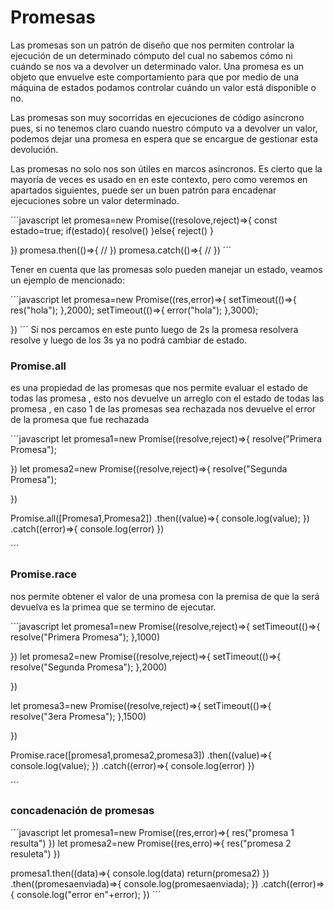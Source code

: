 # Promesas
Las promesas son un patrón de diseño que nos permiten controlar la ejecución de un determinado cómputo del cual no sabemos cómo ni cuándo se nos va a devolver un determinado valor. Una promesa es un objeto que envuelve este comportamiento para que por medio de una máquina de estados podamos controlar cuándo un valor está disponible o no.

Las promesas son muy socorridas en ejecuciones de código asíncrono pues, si no tenemos claro cuando nuestro cómputo va a devolver un valor, podemos dejar una promesa en espera que se encargue de gestionar esta devolución.

Las promesas no solo nos son útiles en marcos asíncronos. Es cierto que la mayoría de veces es usado en en este contexto, pero como veremos en apartados siguientes, puede ser un buen patrón para encadenar ejecuciones sobre un valor determinado.


´´´javascript
let promesa=new Promise((resolove,reject)=>{
	const estado=true;
	if(estado){
		resolve()
	}else{
		reject()
	}
	
})
promesa.then(()=>{
	//
})
promesa.catch(()=>{
	//
})
´´´

Tener en cuenta que las promesas solo pueden  manejar un estado, veamos un ejemplo de mencionado:

´´´javascript
let promesa=new Promise((res,error)=>{
	setTimeout(()=>{
	res("hola");
	},2000);
	setTimeout(()=>{
	error("hola");
	},3000);

})
´´´
Si nos percamos en este punto luego de 2s la promesa resolvera resolve y luego de los 3s ya no podrá cambiar de estado.



### Promise.all
es una propiedad de las promesas que nos permite evaluar el estado de todas las promesa , esto nos devuelve un arreglo con el estado de todas las promesa , en caso 1 de las promesas sea rechazada nos devuelve el error de la promesa que fue rechazada


´´´javascript
let promesa1=new Promise((resolve,reject)=>{
	resolve("Primera Promesa");

})
 let promesa2=new Promise((resolve,reject)=>{
	resolve("Segunda Promesa");
	
})

Promise.all([Promesa1,Promesa2])
.then((value)=>{
	console.log(value);
})
.catch((error)=>{
	console.log(error)
})
 

´´´

### Promise.race
nos permite obtener el valor de una promesa con la premisa de que la será devuelva es la primea que se termino de ejecutar.

´´´javascript
let promesa1=new Promise((resolve,reject)=>{
setTimeout(()=>{
	resolve("Primera Promesa");
	},1000)

})
 let promesa2=new Promise((resolve,reject)=>{
setTimeout(()=>{
	resolve("Segunda Promesa");
	},2000)
	
})

 let promesa3=new Promise((resolve,reject)=>{
	setTimeout(()=>{
	resolve("3era Promesa");
	},1500)
	
})


Promise.race([promesa1,promesa2,promesa3])
.then((value)=>{
	console.log(value);
})
.catch((error)=>{
	console.log(error)
})
 

´´´

### concadenación de promesas


´´´javascript
let promesa1=new Promise((res,error)=>{
	res("promesa 1 resulta")
})
let promesa2=new Promise((res,erro)=>{
	res("promesa 2 resuleta")
})

promesa1.then((data)=>{
	console.log(data)
	return(promesa2)
})
.then((promesaenviada)=>{
	console.log(promesaenviada);
})
.catch((error)=>{
	console.log("error en"+error);
})
´´´
